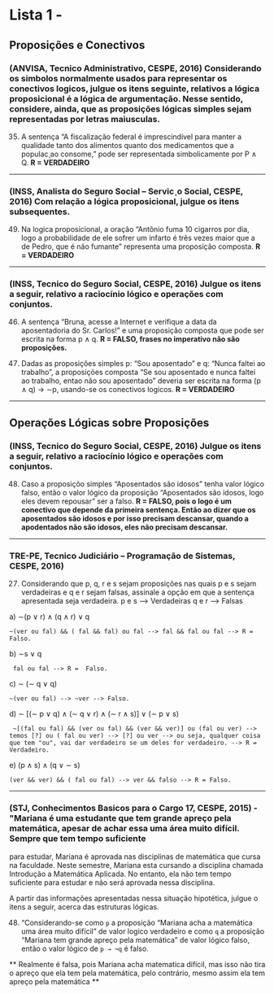 # Lista 1 - 

## Proposições e Conectivos

### (ANVISA, Tecnico Administrativo, CESPE, 2016) Considerando os simbolos normalmente usados para representar os conectivos logicos, julgue os itens seguinte, relativos a lógica proposicional é a lógica de argumentação. Nesse sentido, considere, ainda, que as proposições lógicas simples sejam representadas por letras maiusculas.

35. A sentença “A fiscalização federal é imprescindível para manter a qualidade tanto dos alimentos quanto dos medicamentos que a populac¸ao consome,” pode ser representada simbolicamente por P ∧ Q.  **R = VERDADEIRO**
__________________________________________________________________________________________________________________________________________________________________

### (INSS, Analista do Seguro Social – Servic¸o Social, CESPE, 2016) Com relação a lógica proposicional, julgue os itens subsequentes.

49. Na logica proposicional, a oração “Antônio fuma 10 cigarros por dia, logo a probabilidade de ele sofrer um infarto é três vezes maior que a de Pedro, que é não fumante” representa uma proposição composta.  **R = VERDADEIRO**

_________________________________________________________________________________________________________________________________________________________________

### (INSS, Tecnico do Seguro Social, CESPE, 2016) Julgue os itens a seguir, relativo a raciocínio lógico e operações com conjuntos.

46. A sentença “Bruna, acesse a Internet e verifique a data da aposentadoria do Sr. Carlos!” e uma proposição composta que pode ser escrita na forma p ∧ q.  **R = FALSO, frases no imperativo não são proposições.**

49. Dadas as proposições simples p: “Sou aposentado” e q: “Nunca faltei ao trabalho”, a proposições composta “Se sou aposentado e nunca faltei ao trabalho, entao não sou aposentado” deveria ser escrita na forma (p ∧ q) → ∼p, usando-se os conectivos logicos. **R = VERDADEIRO**
_________________________________________________________________________________________________________________________________________________________________

## Operações Lógicas sobre Proposições

### (INSS, Tecnico do Seguro Social, CESPE, 2016) Julgue os itens a seguir, relativo a raciocínio lógico e operações com conjuntos.

48. Caso a proposiçõo simples “Aposentados são idosos” tenha valor lógico falso, então o valor lógico da proposição “Aposentados são idosos, logo eles devem repousar” ser a falso.  **R = FALSO, pois o logo é um conectivo que depende da primeira sentença. Então ao dizer que os aposentados são idosos e por isso precisam descansar, quando a apodentados não são idosos, eles não precisam descansar.**

__________________________________________________________________________________________________________________________________________________________________

### TRE-PE, Tecnico Judiciário – Programação de Sistemas, CESPE, 2016)

27. Considerando que p, q, r e s sejam proposições nas quais p e s sejam verdadeiras e q e r sejam
falsas, assinale a opção em que a sentença apresentada seja verdadeira.
p e s --> Verdadeiras
q e r --> Falsas

a) ∼(p ∨ r) ∧ (q ∧ r) ∨ q

```~(ver ou fal) && ( fal && fal) ou fal --> fal && fal ou fal --> R = Falso.``` 


b) ∼s ∨ q

``` fal ou fal --> R =  Falso.```


c) ∼ (∼ q ∨ q)

``` ~(ver ou fal) --> ~ver --> Falso. ```


d) ∼ [(∼ p ∨ q) ∧ (∼ q ∨ r) ∧ (∼ r ∧ s)] ∨ (∼ p ∨ s)

``` ~[(fal ou fal) && (ver ou fal) && (ver && ver)] ou (fal ou ver) --> temos [?] ou ( fal ou ver) --> [?] ou ver --> ou seja, qualquer coisa que tem "ou", vai dar verdadeiro se um deles for verdadeiro. --> R = Verdadeiro.```


e) (p ∧ s) ∧ (q ∨ ∼ s)

``` (ver && ver) && ( fal ou fal) --> ver && falso --> R = Falso. ```

_________________________________________________________________________________________________________________________________________________________________________

### (STJ, Conhecimentos Basicos para o Cargo 17, CESPE, 2015) - "Mariana é uma estudante que tem grande apreço pela matemática, apesar de achar essa uma área muito difícil. Sempre que tem tempo suficiente
para estudar, Mariana é aprovada nas disciplinas de matemática que cursa na faculdade. Neste semestre, Mariana esta cursando a disciplina chamada Introdução a Matemática Aplicada. No entanto, ela não tem tempo suficiente para estudar e não será aprovada nessa disciplina.

A partir das informações apresentadas nessa situação hipotética, julgue o itens a seguir, acerca das estruturas lógicas.

48. “Considerando-se como ```p``` a proposição “Mariana acha a matemática uma área muito difícil” de
valor logico verdadeiro e como ```q``` a proposição “Mariana tem grande apreço pela matemática” de valor lógico falso, então o valor lógico de ```p → ¬q``` é falso.

** Realmente é falsa, pois Mariana acha matematica difícil, mas isso não tira o apreço que ela tem pela matemática, pelo contrário, mesmo assim ela tem apreço pela matemática **
